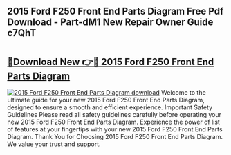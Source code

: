 ## 2015 Ford F250 Front End Parts Diagram Free Pdf Download - Part-dM1 New Repair Owner Guide c7QhT

# <h2><a href="http://dft6ayb.blite.top/?on=2015+Ford+F250+Front+End+Parts+Diagram">🔗Download New 👉🔴 2015 Ford F250 Front End Parts Diagram</a></h2>

[![2015 Ford F250 Front End Parts Diagram download](https://i.imgur.com/lujVjoI.png)](http://dft6ayb.blite.top/?on=2015+Ford+F250+Front+End+Parts+Diagram)
Welcome to the ultimate guide for your new 2015 Ford F250 Front End Parts Diagram, designed to ensure a smooth and efficient experience. Important Safety Guidelines Please read all safety guidelines carefully before operating your new 2015 Ford F250 Front End Parts Diagram. Experience the power of list of features at your fingertips with your new 2015 Ford F250 Front End Parts Diagram. Thank You for Choosing 2015 Ford F250 Front End Parts Diagram. We value your trust and support.
